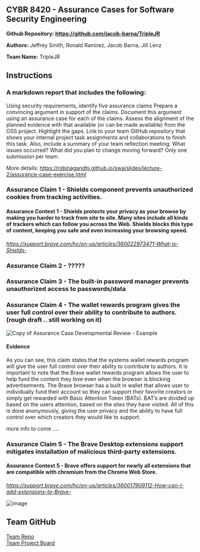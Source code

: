 ## CYBR 8420 - Assurance Cases for Software Security Engineering

**Github Repository: https://github.com/jacob-barna/TripleJR**

**Authors:** Jeffrey Smith, Ronald Ramirez, Jacob Barna, Jill Lenz

**Team Name:** TripleJR

## Instructions
### A markdown report that includes the following:

Using security requirements, identify five assurance claims
Prepare a convincing argument in support of the claims. Document this argument using an assurance case for each of the claims.
Assess the alignment of the planned evidence with that available (or can be made available) from the OSS project. Highlight the gaps.
Link to your team GitHub repository that shows your internal project task assignments and collaborations to finish this task. Also, include a summary of your team reflection meeting. What issues occurred? What did you plan to change moving forward? 
Only one submission per team.

More details: https://robinagandhi.github.io/swa/slides/lecture-2/assurance-case-exercise.html

### Assurance Claim 1 - Shields component prevents unauthorized cookies from tracking activities.
#### Assurance Context 1 - Shields protects your privacy as your browse by making you harder to track from site to site. Many sites include all kinds of trackers which can follow you across the Web. Shields blocks this type of content, keeping you safe and even increasing your browsing speed.
*https://support.brave.com/hc/en-us/articles/360022973471-What-is-Shields-*

### Assurance Claim 2 - ?????
### Assurance Claim 3 - The built-in password manager prevents unauthorized access to passwords/data 
### Assurance Claim 4 - The wallet rewards program gives the user full control over their ability to contribute to authors. (rough draft .. still working on it)

![Copy of Assurance Case Developmental Review - Example](https://user-images.githubusercontent.com/45551925/66283716-2aa38080-e88a-11e9-85f0-cf60db70fbe0.png)

#### Evidence 

As you can see, this claim states that the systems wallet rewards program will give the user full control over their ability to contribute to authors. It is important to note that the Brave wallet rewards program allows the user to help fund the content they love even when the browser is blocking advertisements. The Brave browser has a built in wallet that allows user to individually fund their account so they can support their favorite creators or simply get rewarded with Basic Attention Token (BATs). BAT’s are divided up based on the users attention, based on the sites they have visited. All of this is done anonymously, giving the user privacy and the ability to have full control over which creators they would like to support. 

more info to come ....

### Assurance Claim 5 - The Brave Desktop extensions support mitigates installation of malicious third-party extensions.
#### Assurance Context 5 - Brave offers support for nearly all extensions that are compatible with chromium from the Chrome Web Store.
*https://support.brave.com/hc/en-us/articles/360017909112-How-can-I-add-extensions-to-Brave-*



![image](https://user-images.githubusercontent.com/45551925/66178974-cf288700-e62c-11e9-9955-7fa63e48c7a7.png)



## Team GitHub 
[Team Repo](https://github.com/jacob-barna/TripleJR)  
[Team Project Board](https://github.com/jacob-barna/TripleJR/projects/3)  
